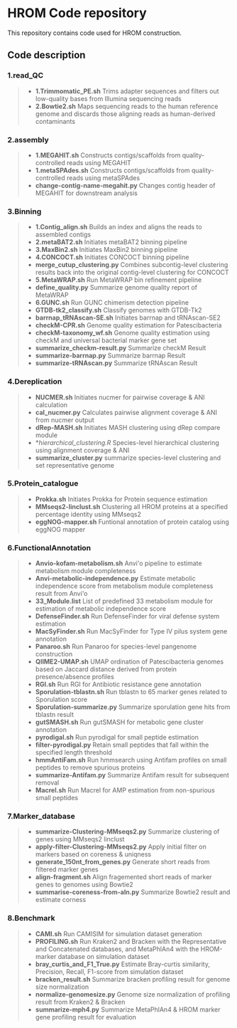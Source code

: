 # HROM Code repository
This repository contains code used for HROM construction.

## Code description
### 1.read_QC
> * **1.Trimmomatic_PE.sh**
>   Trims adapter sequences and filters out low-quality bases from Illumina sequencing reads
> * **2.Bowtie2.sh**
>   Maps sequencing reads to the human reference genome and discards those aligning reads as human-derived contaminants

### 2.assembly
> * **1.MEGAHIT.sh**
>   Constructs contigs/scaffolds from quality-controlled reads using MEGAHIT
> * **1.metaSPAdes.sh**
>   Constructs contigs/scaffolds from quality-controlled reads using metaSPAdes
> * **change-contig-name-megahit.py**
>   Changes contig header of MEGAHIT for downstream analysis

### 3.Binning
> * **1.Contig_align.sh**
>   Builds an index and aligns the reads to assembled contigs
> * **2.metaBAT2.sh**
>   Initiates metaBAT2 binning pipeline
> * **3.MaxBin2.sh**
>   Initiates MaxBin2 binning pipeline
> * **4.CONCOCT.sh**
>   Initiates CONCOCT binning pipeline 
> * **merge_cutup_clustering.py**
>   Combines subcontig-level clustering results back into the original contig-level clustering for CONCOCT
> * **5.MetaWRAP.sh**
>   Run MetaWRAP bin refinement pipeline  
> * **define_quality.py**
>   Summarize genome quality report of MetaWRAP
> * **6.GUNC.sh**
>   Run GUNC chimerism detection pipeline 
> * **GTDB-tk2_classify.sh** 
>   Classify genomes with GTDB-Tk2 
> * **barrnap_tRNAscan-SE.sh** 
>   Initiates barrnap and tRNAscan-SE2
> * **checkM-CPR.sh**
>   Genome quality estimation for Patescibacteria
> * **checkM-taxonomy_wf.sh** 
>   Genome quality estimation using checkM and universal bacterial marker gene set
> * **summarize_checkm-result.py**
>   Summarize checkM Result
> * **summarize-barrnap.py**
>   Summarize barrnap Result
> * **summarize-tRNAscan.py**
>   Summarize tRNAscan Result

### 4.Dereplication
> * **NUCMER.sh**
>   Initiates nucmer for pairwise coverage & ANI calculation
> * **cal_nucmer.py**
>   Calculates pairwise alignment coverage & ANI from nucmer output 
> * **dRep-MASH.sh** 
>   Initiates MASH clustering using dRep compare module
> * **hierarchical_clustering.R* 
>   Species-level hierarchical clustering using alignment coverage & ANI
> * **summarize_cluster.py**
>   summarize species-level clustering and set representative genome 

### 5.Protein_catalogue
> * **Prokka.sh**
>   Initiates Prokka for Protein sequence estimation
> * **MMseqs2-linclust.sh** 
>   Clustering all HROM proteins at a specified percentage identity using MMseqs2 
> * **eggNOG-mapper.sh**
>   Funtional annotation of protein catalog using eggNOG mapper

### 6.FunctionalAnnotation
> * **Anvio-kofam-metabolism.sh**
>   Anvi'o pipeline to estimate metabolism module completeness
> * **Anvi-metabolic-independence.py**
>   Estimate metabolic independence score from metabolism module completeness result from Anvi'o 
> * **33_Module.list** 
>   List of predefined 33 metabolism module for estimation of metabolic independence score
> * **DefenseFinder.sh** 
>   Run DefenseFinder for viral defense system estimation
> * **MacSyFinder.sh**
>   Run MacSyFinder for Type IV pilus system gene annotation 
> * **Panaroo.sh**
>   Run Panaroo for species-level pangenome construction 
> * **QIIME2-UMAP.sh**
>   UMAP ordination of Patescibacteria genomes based on Jaccard distance derived from protein presence/absence profiles
> * **RGI.sh**
>   Run RGI for Antibiotic resistance gene annotation
> * **Sporulation-tblastn.sh** 
>   Run tblastn to 65 marker genes related to Sporulation score 
> * **Sporulation-summarize.py** 
>   Summarize sporulation gene hits from tblastn result 
> * **gutSMASH.sh**
>   Run gutSMASH for metabolic gene cluster annotation
> * **pyrodigal.sh** 
>   Run pyrodigal for small peptide estimation 
> * **filter-pyrodigal.py** 
>   Retain small peptides that fall within the specified length threshold
> * **hmmAntiFam.sh**
>   Run hmmsearch using Antifam profiles on small peptides to remove spurious proteins 
> * **summarize-Antifam.py**
>   Summarize Antifam result for subsequent removal
> * **Macrel.sh** 
>   Run Macrel for AMP estimation from non-spurious small peptides

### 7.Marker_database
> * **summarize-Clustering-MMseqs2.py**
>   Summarize clustering of genes using MMseqs2 linclust
> * **apply-filter-Clustering-MMseqs2.py**
>   Apply initial filter on markers based on coreness & uniqness
> * **generate_150nt_from_genes.py**
>   Generate short reads from filtered marker genes 
> * **align-fragment.sh** 
>   Align fragemented short reads of marker genes to genomes using Bowtie2 
> * **summarise-coreness-from-aln.py**
>   Summarize Bowtie2 result and estimate corness


### 8.Benchmark
> * **CAMI.sh**
>   Run CAMISIM for simulation dataset generation
> * **PROFILING.sh**
>   Run Kraken2 and Bracken with the Representative and Concatenated databases, and MetaPhlAn4 with the HROM-marker database on simulation dataset
> * **bray_curtis_and_F1_True.py**
>   Estimate Bray-curtis similarity, Precision, Recall, F1-score from simulation dataset 
> * **bracken_result.sh**
>   Summarize bracken profiling result for genome size normalization
> * **normalize-genomesize.py** 
>   Genome size normalization of profiling result from Kraken2 & Bracken 
> * **summarize-mph4.py**
>   Summarize MetaPhlAn4 & HROM marker gene profiling result for evaluation

